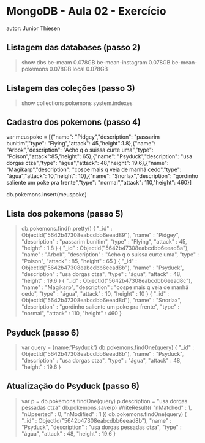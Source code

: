 # MongoDB - Aula 02 - Exercício
autor: Junior Thiesen

## Listagem das databases (passo 2)
> show dbs
be-meam            0.078GB
be-mean-instagram  0.078GB
be-mean-pokemons   0.078GB
local              0.078GB
> 

## Listagem das coleções (passo 3)

> show collections
pokemons
system.indexes
> 

## Cadastro dos pokemons (passo 4)

var meuspoke = [{"name": "Pidgey","description": "passarim bunitim","type": "Flying","attack": 45,"height":1.8},{"name": "Arbok","description": "Acho q o suissa curte uma","type": "Poison","attack":85,"height": 65},{"name": "Psyduck","description": "usa dorgas ctza","type": "água","attack": 48,"height": 19.6},{"name": "Magikarp","description": "cospe mais q veia de manhã cedo","type": "água","attack": 10,"height": 10},{"name": "Snorlax","description": "gordinho saliente um poke pra frente","type": "normal","attack": 110,"height": 460}]

db.pokemons.insert(meuspoke)


## Lista dos pokemons (passo 5)

> db.pokemons.find().pretty()
{
	"_id" : ObjectId("5642b47308eabcdbb6eead89"),
	"name" : "Pidgey",
	"description" : "passarim bunitim",
	"type" : "Flying",
	"attack" : 45,
	"height" : 1.8
}
{
	"_id" : ObjectId("5642b47308eabcdbb6eead8a"),
	"name" : "Arbok",
	"description" : "Acho q o suissa curte uma",
	"type" : "Poison",
	"attack" : 85,
	"height" : 65
}
{
	"_id" : ObjectId("5642b47308eabcdbb6eead8b"),
	"name" : "Psyduck",
	"description" : "usa dorgas ctza",
	"type" : "água",
	"attack" : 48,
	"height" : 19.6
}
{
	"_id" : ObjectId("5642b47308eabcdbb6eead8c"),
	"name" : "Magikarp",
	"description" : "cospe mais q veia de manhã cedo",
	"type" : "água",
	"attack" : 10,
	"height" : 10
}
{
	"_id" : ObjectId("5642b47308eabcdbb6eead8d"),
	"name" : "Snorlax",
	"description" : "gordinho saliente um poke pra frente",
	"type" : "normal",
	"attack" : 110,
	"height" : 460
}
> 

## Psyduck (passo 6)
> var query = {name:'Psyduck'}
> db.pokemons.findOne(query)
{
	"_id" : ObjectId("5642b47308eabcdbb6eead8b"),
	"name" : "Psyduck",
	"description" : "usa dorgas ctza",
	"type" : "água",
	"attack" : 48,
	"height" : 19.6
}
> 

## Atualização do Psyduck (passo 6)
> var p = db.pokemons.findOne(query)
> p.description = "usa dorgas pessadas ctza"
> db.pokemons.save(p) 
WriteResult({ "nMatched" : 1, "nUpserted" : 0, "nModified" : 1 })
> db.pokemons.findOne(query)
{
	"_id" : ObjectId("5642b47308eabcdbb6eead8b"),
	"name" : "Psyduck",
	"description" : "usa dorgas pessadas ctza",
	"type" : "água",
	"attack" : 48,
	"height" : 19.6
}